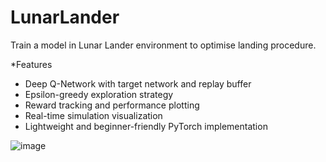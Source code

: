 # LunarLander
Train a model in Lunar Lander environment to optimise landing procedure.

*Features
- Deep Q-Network with target network and replay buffer
- Epsilon-greedy exploration strategy
- Reward tracking and performance plotting
- Real-time simulation visualization
- Lightweight and beginner-friendly PyTorch implementation

![image](https://github.com/user-attachments/assets/2cfe4d80-813d-444a-85a9-d89ae2357b7b)


